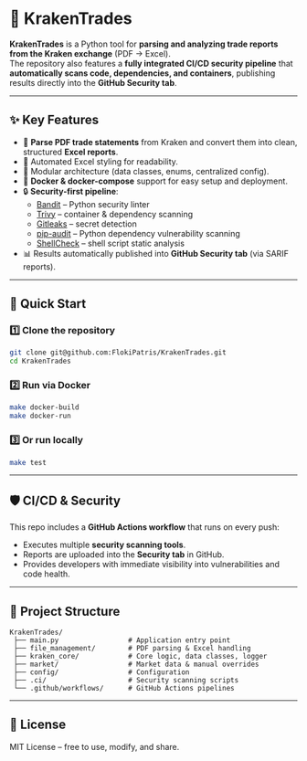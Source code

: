 # 🐙 KrakenTrades

**KrakenTrades** is a Python tool for **parsing and analyzing trade reports from the Kraken exchange** (PDF → Excel).  
The repository also features a **fully integrated CI/CD security pipeline** that **automatically scans code, dependencies, and containers**, publishing results directly into the **GitHub Security tab**.

---

## ✨ Key Features
- 📄 **Parse PDF trade statements** from Kraken and convert them into clean, structured **Excel reports**.  
- 🎨 Automated Excel styling for readability.  
- 🧩 Modular architecture (data classes, enums, centralized config).  
- 🐳 **Docker & docker-compose** support for easy setup and deployment.  
- 🔒 **Security-first pipeline**:
  - [Bandit](https://bandit.readthedocs.io/) – Python security linter  
  - [Trivy](https://aquasecurity.github.io/trivy/) – container & dependency scanning  
  - [Gitleaks](https://github.com/gitleaks/gitleaks) – secret detection  
  - [pip-audit](https://github.com/pypa/pip-audit) – Python dependency vulnerability scanning  
  - [ShellCheck](https://www.shellcheck.net/) – shell script static analysis  
- 📊 Results automatically published into **GitHub Security tab** (via SARIF reports).  

---

## 🚀 Quick Start

### 1️⃣ Clone the repository
```bash
git clone git@github.com:FlokiPatris/KrakenTrades.git
cd KrakenTrades
```

### 2️⃣ Run via Docker
```bash
make docker-build
make docker-run
```

### 3️⃣ Or run locally
```bash
make test
```

---

## 🛡️ CI/CD & Security
This repo includes a **GitHub Actions workflow** that runs on every push:  
- Executes multiple **security scanning tools**.  
- Reports are uploaded into the **Security tab** in GitHub.  
- Provides developers with immediate visibility into vulnerabilities and code health.  

---

## 📂 Project Structure
```
KrakenTrades/
 ├── main.py                 # Application entry point
 ├── file_management/        # PDF parsing & Excel handling
 ├── kraken_core/            # Core logic, data classes, logger
 ├── market/                 # Market data & manual overrides
 ├── config/                 # Configuration
 ├── .ci/                    # Security scanning scripts
 └── .github/workflows/      # GitHub Actions pipelines
```

---

## 📜 License
MIT License – free to use, modify, and share.  
